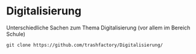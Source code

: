 # Digitalisierung
Unterschiedliche Sachen zum Thema Digitalisierung (vor allem im Bereich Schule)  
```
git clone https://github.com/trashfactory/Digitalisierung/
```
